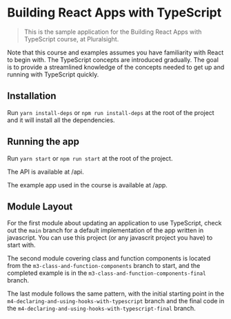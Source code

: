 # Building React Apps with TypeScript

> This is the sample application for the Building React Apps with TypeScript course, at Pluralsight.

Note that this course and examples assumes you have familiarity with React to begin with. The TypeScript concepts are introduced gradually. The goal is to provide a streamlined knowledge of the concepts needed to get up and running with TypeScript quickly.

## Installation

Run `yarn install-deps` or `npm run install-deps` at the root of the project and it will install all the dependencies.

## Running the app

Run `yarn start` or `npm run start` at the root of the project.

The API is available at /api.

The example app used in the course is available at /app.

## Module Layout

For the first module about updating an application to use TypeScript, check out the `main` branch for a default implementation of the app written in javascript. You can use this project (or any javascrit project you have) to start with.

The second module covering class and function components is located from the `m3-class-and-function-components` branch to start, and the completed example is in the `m3-class-and-function-components-final` branch.

The last module follows the same pattern, with the initial starting point in the `m4-declaring-and-using-hooks-with-typescript` branch and the final code in the `m4-declaring-and-using-hooks-with-typescript-final` branch.
